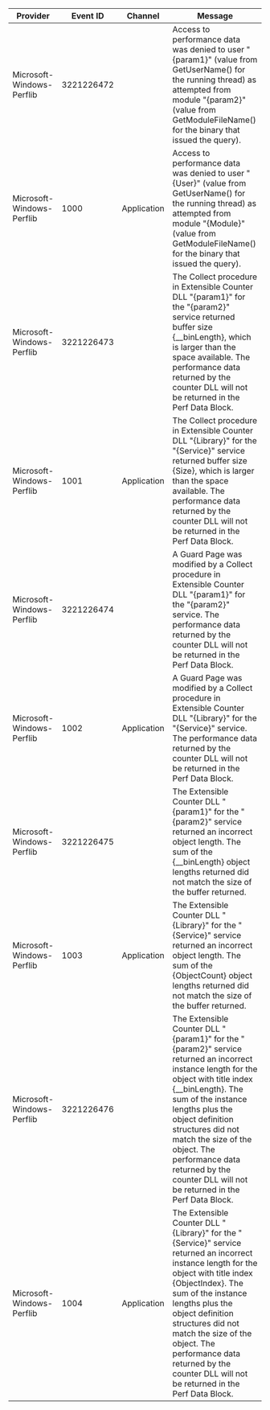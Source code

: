 Provider                   |  Event ID    |  Channel      |  Message
---------------------------|--------------|---------------|-------------------------------------------------------------------------------------------------------------------------------------------------------------------------------------------------------------------------------------------------------------------------------------------------------------------------------------------------------------------
Microsoft-Windows-Perflib  |  3221226472  |               |  Access to performance data was denied to user "{param1}" (value from GetUserName() for the running thread) as attempted from module "{param2}" (value from GetModuleFileName() for the binary that issued the query).
Microsoft-Windows-Perflib  |  1000        |  Application  |  Access to performance data was denied to user "{User}" (value from GetUserName() for the running thread) as attempted from module "{Module}" (value from GetModuleFileName() for the binary that issued the query).
Microsoft-Windows-Perflib  |  3221226473  |               |  The Collect procedure in Extensible Counter DLL "{param1}" for the "{param2}" service returned buffer size {__binLength}, which is larger than the space available. The performance data returned by the counter DLL will not be returned in the Perf Data Block.
Microsoft-Windows-Perflib  |  1001        |  Application  |  The Collect procedure in Extensible Counter DLL "{Library}" for the "{Service}" service returned buffer size {Size}, which is larger than the space available. The performance data returned by the counter DLL will not be returned in the Perf Data Block.
Microsoft-Windows-Perflib  |  3221226474  |               |  A Guard Page was modified by a Collect procedure in Extensible Counter DLL "{param1}" for the "{param2}" service. The performance data returned by the counter DLL will not be returned in the Perf Data Block.
Microsoft-Windows-Perflib  |  1002        |  Application  |  A Guard Page was modified by a Collect procedure in Extensible Counter DLL "{Library}" for the "{Service}" service. The performance data returned by the counter DLL will not be returned in the Perf Data Block.
Microsoft-Windows-Perflib  |  3221226475  |               |  The Extensible Counter DLL "{param1}" for the "{param2}" service returned an incorrect object length. The sum of the {__binLength} object lengths returned did not match the size of the buffer returned.
Microsoft-Windows-Perflib  |  1003        |  Application  |  The Extensible Counter DLL "{Library}" for the "{Service}" service returned an incorrect object length. The sum of the {ObjectCount} object lengths returned did not match the size of the buffer returned.
Microsoft-Windows-Perflib  |  3221226476  |               |  The Extensible Counter DLL "{param1}" for the "{param2}" service returned an incorrect instance length for the object with title index {__binLength}. The sum of the instance lengths plus the object definition structures did not match the size of the object. The performance data returned by the counter DLL will not be returned in the Perf Data Block.
Microsoft-Windows-Perflib  |  1004        |  Application  |  The Extensible Counter DLL "{Library}" for the "{Service}" service returned an incorrect instance length for the object with title index {ObjectIndex}. The sum of the instance lengths plus the object definition structures did not match the size of the object. The performance data returned by the counter DLL will not be returned in the Perf Data Block.